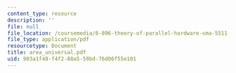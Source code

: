 ```yaml
---
content_type: resource
description: ''
file: null
file_location: /coursemedia/6-896-theory-of-parallel-hardware-sma-5511-spring-2004/903a1f48f4f288a559bd76d06f55e101_area_universal.pdf
file_type: application/pdf
resourcetype: Document
title: area_universal.pdf
uid: 903a1f48-f4f2-88a5-59bd-76d06f55e101
---
```

